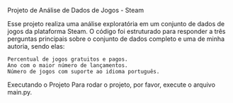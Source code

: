 Projeto de Análise de Dados de Jogos - Steam

Esse projeto realiza uma análise exploratória em um conjunto de dados de jogos da plataforma Steam. O código foi estruturado para responder a três perguntas principais sobre o conjunto de dados completo e uma de minha autoria, sendo elas:

    Percentual de jogos gratuitos e pagos.
    Ano com o maior número de lançamentos.
    Número de jogos com suporte ao idioma português.

Executando o Projeto
Para rodar o projeto, por favor, execute o arquivo main.py.
